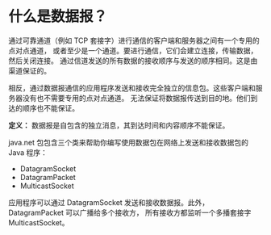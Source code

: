 # 什么是数据报？

通过可靠通道（例如 TCP 套接字）进行通信的客户端和服务器之间有一个专用的点对点通道，
或者至少是一个通道。要进行通信，它们会建立连接，传输数据，然后关闭连接。
通过信道发送的所有数据的接收顺序与发送的顺序相同。这是由渠道保证的。

相反，通过数据报通信的应用程序发送和接收完全独立的信息包。这些客户端和服务器没有也不需要专用的点对点通道。
无法保证将数据报传送到目的地。他们到达的顺序也不能保证。

**定义：** 数据报是自包含的独立消息，其到达时间和内容顺序不能保证。

java.net 包包含三个类来帮助你编写使用数据包在网络上发送和接收数据包的 Java 程序：

- DatagramSocket
- DatagramPacket
- MulticastSocket

应用程序可以通过 DatagramSocket 发送和接收数据报。此外，DatagramPacket 可以广播给多个接收方，
所有接收方都监听一个多播套接字 MulticastSocket。
